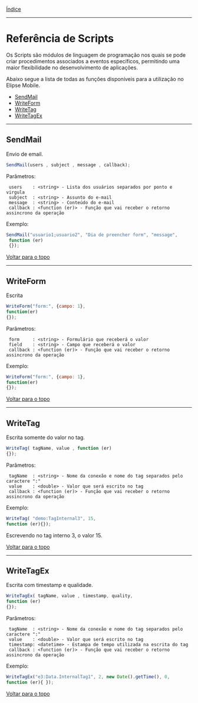 [Índice](README.md#manual-elipse-mobile)

_________________________________________

# Referência de Scripts

  Os Scripts são módulos de linguagem de programação nos quais se pode criar procedimentos associados a eventos específicos, permitindo uma maior flexibilidade no desenvolvimento de aplicações.

  Abaixo segue a lista de todas as funções disponíveis para a utilização no Elipse Mobile.
* [SendMail](#sendmail)
* [WriteForm](#writeform)
* [WriteTag](#writetag)
* [WriteTagEx](#writetagex)

_________________________________________

## SendMail
  Envio de email.

```js
SendMail(users , subject , message , callback);
```
Parâmetros:
```
 users    : <string> - Lista dos usuários separados por ponto e virgula
 subject  : <string> - Assunto do e-mail
 message  : <string> - Conteúdo do e-mail
 callback : <function (er)> - Função que vai receber o retorno assincrono da operação
```
Exemplo:
 
```js
SendMail("usuario1;usuario2", "Dia de preencher form", "message",
 function (er) 
 {});
```

[Voltar para o topo](scripts.md)

_________________________________________
 
## WriteForm
  Escrita
 
 ```js
 WriteForm("form:", {campo: 1}, 
 function(er)
 {});
 ```
 Parâmetros:
```
 form     : <string> - Formulário que receberá o valor
 field    : <string> - Campo que receberá o valor
 callback : <function (er)> - Função que vai receber o retorno assincrono da operação
```
 Exemplo:
 ```js
 WriteForm("form:", {campo: 1}, 
 function(er)
 {});
 ```
 [Voltar para o topo](scripts.md)
 
_________________________________________

## WriteTag 
Escrita somente do valor no tag.

```js
WriteTag( tagName, value , function (er) 
{});
```
Parâmetros:
```
 tagName  : <string> - Nome da conexão e nome do tag separados pelo caractere ":"
 value    : <double> - Valor que será escrito no tag
 callback : <function (er)> - Função que vai receber o retorno assincrono da operação
```
Exemplo:
```js
WriteTag( "demo:TagInternal3", 15,
function (er){});
```
Escrevendo no tag interno 3, o valor 15.

[Voltar para o topo](scripts.md)

_________________________________________

## WriteTagEx 
Escrita com timestamp e qualidade.

```js
WriteTagEx( tagName, value , timestamp, quality, 
function (er) 
{});
```
Parâmetros:
```
 tagName  : <string> - Nome da conexão e nome do tag separados pelo caractere ":"
 value    : <double> - Valor que será escrito no tag
 timestamp: <datetime> - Estampa de tempo utilizada na escrita do tag
 callback : <function (er)> - Função que vai receber o retorno assincrono da operação
```
Exemplo:
```js
WriteTagEx("e3:Data.InternalTag1", 2, new Date().getTime(), 0,
function (er){ });
```
[Voltar para o topo](scripts.md)
